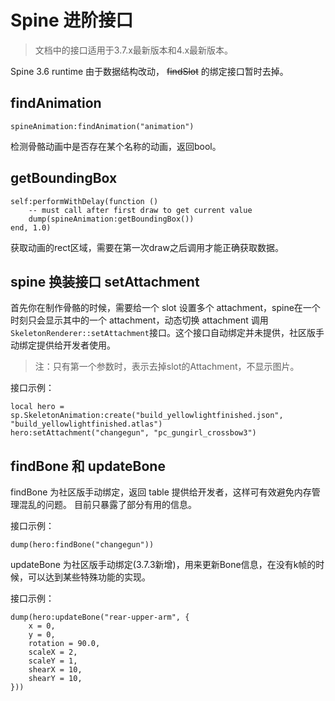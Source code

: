 # Spine 进阶接口

> 文档中的接口适用于3.7.x最新版本和4.x最新版本。

Spine 3.6 runtime 由于数据结构改动，  ~~findSlot~~ 的绑定接口暂时去掉。

## findAnimation

```
spineAnimation:findAnimation("animation")
```

检测骨骼动画中是否存在某个名称的动画，返回bool。

## getBoundingBox

```
self:performWithDelay(function ()
    -- must call after first draw to get current value
    dump(spineAnimation:getBoundingBox())
end, 1.0)
```

获取动画的rect区域，需要在第一次draw之后调用才能正确获取数据。

## spine 换装接口 setAttachment

首先你在制作骨骼的时候，需要给一个 slot 设置多个 attachment，spine在一个时刻只会显示其中的一个 attachment，动态切换 attachment 调用 `SkeletonRenderer::setAttachment`接口。这个接口自动绑定并未提供，社区版手动绑定提供给开发者使用。

> 注：只有第一个参数时，表示去掉slot的Attachment，不显示图片。

接口示例：

```
local hero = sp.SkeletonAnimation:create("build_yellowlightfinished.json", "build_yellowlightfinished.atlas")
hero:setAttachment("changegun", "pc_gungirl_crossbow3")
```

## findBone 和 updateBone

findBone 为社区版手动绑定，返回 table 提供给开发者，这样可有效避免内存管理混乱的问题。
目前只暴露了部分有用的信息。

接口示例：

```
dump(hero:findBone("changegun"))
```

updateBone 为社区版手动绑定(3.7.3新增)，用来更新Bone信息，在没有k帧的时候，可以达到某些特殊功能的实现。

接口示例：

```
dump(hero:updateBone("rear-upper-arm", {
	x = 0,
	y = 0,
	rotation = 90.0,
	scaleX = 2,
	scaleY = 1,
	shearX = 10,
	shearY = 10,
}))
```